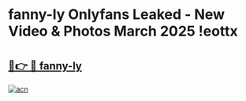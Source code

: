 # fanny-ly Onlyfans Leaked - New Video & Photos March 2025 !eottx

# <h2><a href="https://ix4ntk.iuczelnia.edu.pl?title=fanny-ly&ref=eottx">🔗👉 🔴 fanny-ly</a></h2>

[![acn](https://github.com/user-attachments/assets/0f9c940e-d8b0-45ae-aac7-cd30a18b3e1c)](https://ix4ntk.iuczelnia.edu.pl?title=fanny-ly&ref=eottx)

